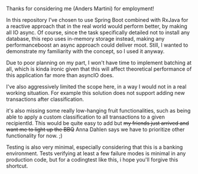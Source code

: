 Thanks for considering me (Anders Martini) for employment!

In this repository I've chosen to use Spring Boot combined with RxJava for 
a reactive approach that in the real world would perform better, 
by making all IO async.
Of course, since the task specifically detailed not to
install any database, this repo uses in-memory storage instead,
making any performanceboost an async approach could deliver moot.
Still, I wanted to demonstrate my familiarity with the concept,
so I used it anyway.

Due to poor planning on my part, I won't have time to implement batching at all, which is kinda
ironic given that this will affect theoretical performance of this application
far more than asyncIO does. 

I've also aggressively limited the scope here, in a way I would not in a real working situation.
For example this solution does not support adding new transactions after classification.

it's also missing some really low-hanging fruit functionalities, such as being able to apply a custom 
classification to all transactions to a given recipientId. This would be quite easy to add
but <s>my friends just arrived and want me to light up the BBQ</s> Anna Dahlen says we have
to prioritize other functionality for now. ;)

Testing is also very minimal, especially considering that this is a banking environment. Tests verifying 
at least a few failure modes is minimal in any production code, but for a codingtest like this, i hope you'll forgive this shortcut.
